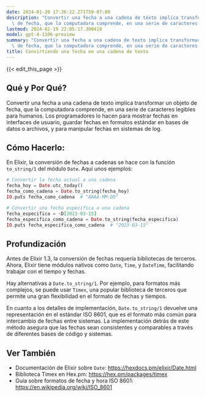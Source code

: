 ```yaml
---
date: 2024-01-20 17:36:22.271759-07:00
description: "Convertir una fecha a una cadena de texto implica transformar un objeto\
  \ de fecha, que la computadora comprende, en una serie de caracteres legibles para\u2026"
lastmod: 2024-02-19 22:05:17.300418
model: gpt-4-1106-preview
summary: "Convertir una fecha a una cadena de texto implica transformar un objeto\
  \ de fecha, que la computadora comprende, en una serie de caracteres legibles para\u2026"
title: Convirtiendo una fecha en una cadena de texto
---
```


{{< edit_this_page >}}

## Qué y Por Qué?
Convertir una fecha a una cadena de texto implica transformar un objeto de fecha, que la computadora comprende, en una serie de caracteres legibles para humanos. Los programadores lo hacen para mostrar fechas en interfaces de usuario, guardar fechas en formatos estándar en bases de datos o archivos, y para manipular fechas en sistemas de log.

## Cómo Hacerlo:
En Elixir, la conversión de fechas a cadenas se hace con la función `to_string/1` del módulo `Date`. Aquí unos ejemplos:

```elixir
# Convertir la fecha actual a una cadena
fecha_hoy = Date.utc_today()
fecha_como_cadena = Date.to_string(fecha_hoy)
IO.puts fecha_como_cadena  # "AAAA-MM-DD"

# Convertir una fecha específica a una cadena
fecha_especifica = ~D[2023-03-15]
fecha_especifica_como_cadena = Date.to_string(fecha_especifica)
IO.puts fecha_especifica_como_cadena  # "2023-03-15"
```

## Profundización
Antes de Elixir 1.3, la conversión de fechas requería bibliotecas de terceros. Ahora, Elixir tiene módulos nativos como `Date`, `Time`, y `DateTime`, facilitando trabajar con el tiempo y fechas.

Hay alternativas a `Date.to_string/1`. Por ejemplo, para formatos más complejos, se puede usar `Timex`, una popular biblioteca de terceros que permite una gran flexibilidad en el formato de fechas y tiempos.

En cuanto a los detalles de implementación, `Date.to_string/1` devuelve una representación en el estándar ISO 8601, que es el formato más común para intercambio de fechas entre sistemas. La implementación detrás de este método asegura que las fechas sean consistentes y comparables a través de diferentes bases de código y sistemas.

## Ver También
- Documentación de Elixir sobre `Date`: https://hexdocs.pm/elixir/Date.html
- Biblioteca Timex en Hex.pm: https://hex.pm/packages/timex
- Guía sobre formatos de fecha y hora ISO 8601: https://en.wikipedia.org/wiki/ISO_8601
